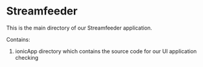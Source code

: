 # Streamfeeder
This is the main directory of our Streamfeeder application.

Contains:
1. ionicApp directory which contains the source code for our UI application
checking
